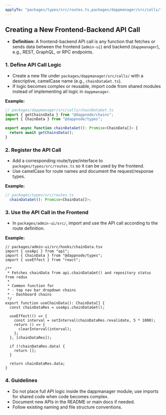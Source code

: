 ```yaml
---
applyTo: "packages/types/src/routes.ts,packages/dappmanager/src/calls/**/*.ts,packages/admin-ui/src/**/*.tsx"
---
```


## Creating a New Frontend-Backend API Call

- **Definition:** A frontend-backend API call is any function that fetches or sends data between the frontend (`admin-ui`) and backend (`dappmanager`), e.g., REST, GraphQL, or RPC endpoints.

### 1. Define API Call Logic
- Create a new file under `packages/dappmanager/src/calls/` with a descriptive, camelCase name (e.g., `chainDataGet.ts`).
- If logic becomes complex or reusable, import code from shared modules instead of implementing all logic in `dappmanager`.

**Example:**
```ts
// packages/dappmanager/src/calls/chainDataGet.ts
import { getChainsData } from "@dappnode/chains";
import { ChainData } from "@dappnode/types";

export async function chainDataGet(): Promise<ChainData[]> {
  return await getChainsData();
}

```

### 2. Register the API Call
- Add a corresponding route/type/interface to `packages/types/src/routes.ts` so it can be used by the frontend.
- Use camelCase for route names and document the request/response types.

**Example:**
```ts
// packages/types/src/routes.ts
  chainDataGet(): Promise<ChainData[]>;
```

### 3. Use the API Call in the Frontend
- In `packages/admin-ui/src/`, import and use the API call according to the route definition.

**Example:**
```tsx
// packages/admin-ui/src/hooks/chainData.tsx
import { useApi } from "api";
import { ChainData } from "@dappnode/types";
import { useEffect } from "react";

/**
 * Fetches chainData from api.chainDataGet() and repository status from redux
 *
 * Common function for
 * - top nav bar dropdown chains
 * - Dashboard chains
 */
export function useChainData(): ChainData[] {
  const chainDataRes = useApi.chainDataGet();

  useEffect(() => {
    const interval = setInterval(chainDataRes.revalidate, 5 * 1000);
    return () => {
      clearInterval(interval);
    };
  }, [chainDataRes]);

  if (!chainDataRes.data) {
    return [];
  }

  return chainDataRes.data;
}
```

### 4. Guidelines
- Do not place full API logic inside the dappmanager module; use imports for shared code when code becomes complex.
- Document new APIs in the README or main docs if needed.
- Follow existing naming and file structure conventions.
